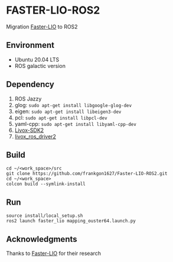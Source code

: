# FASTER-LIO-ROS2

Migration [Faster-LIO](https://github.com/gaoxiang12/faster-lio) to ROS2 

## Environment
* Ubuntu 20.04 LTS
* ROS galactic version

## Dependency
1. ROS Jazzy
2. glog: ```sudo apt-get install libgoogle-glog-dev```
3. eigen: ```sudo apt-get install libeigen3-dev```
4. pcl: ```sudo apt-get install libpcl-dev```
5. yaml-cpp: ```sudo apt-get install libyaml-cpp-dev```
6. [Livox-SDK2](https://github.com/Livox-SDK/Livox-SDK2)
7. [livox_ros_driver2](https://github.com/Livox-SDK/livox_ros_driver2)

## Build

```
cd ~/<work_space>/src
git clone https://github.com/frankgon1627/Faster-LIO-ROS2.git
cd ~/<work_space>
colcon build --symlink-install
```

## Run
```
source install/local_setup.sh
ros2 launch faster_lio mapping_ouster64.launch.py
```

## Acknowledgments
Thanks to [Faster-LIO](https://github.com/gaoxiang12/faster-lio) for their research
